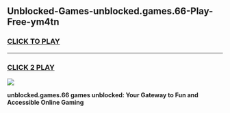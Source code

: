 
## Unblocked-Games-unblocked.games.66-Play-Free-ym4tn
<h3>
<a href="https://premium76.site?title=unblocked.games.66&ref=23A">CLICK TO PLAY</a></h3>
<hr>

<h3>
<a href="https://premium76.site?title=unblocked.games.66&ref=23A">CLICK 2 PLAY</a>
  
</h3>

<a href="https://premium76.site?title=unblocked.games.66&ref=23A"><img src="https://clearcache.store/games.png"></a>


**unblocked.games.66 games unblocked: Your Gateway to Fun and Accessible Online Gaming**
